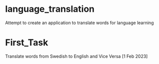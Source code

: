 # language_translation
Attempt to create an application to translate words for language learning

# First_Task
Translate words from Swedish to English and Vice Versa [1 Feb 2023]
